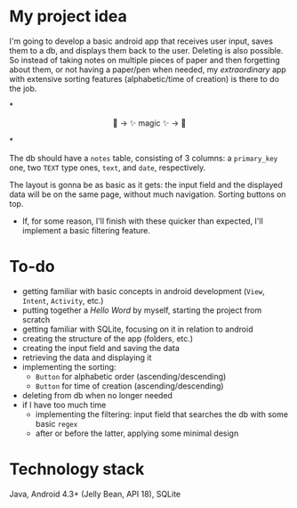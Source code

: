 My project idea
============

I'm going to develop a basic android app that receives user input, saves them to a db, and displays them back to the user. Deleting is also possible. So instead of taking notes on multiple pieces of paper and then forgetting about them, or not having a paper/pen when needed, my *extraordinary* app with extensive sorting features (alphabetic/time of creation) is there to do the job.

*<p align="center">
:notebook: -> :sparkles: magic :sparkles: -> :iphone:
</p>*

The db should have a `notes` table, consisting of 3 columns: a `primary_key` one, two `TEXT` type ones, `text`, and `date`, respectively.

The layout is gonna be as basic as it gets: the input field and the displayed data will be on the same page, without much navigation. Sorting buttons on top.

* If, for some reason, I'll finish with these quicker than expected, I'll implement a basic filtering feature.


To-do
============
* getting familiar with basic concepts in android development (`View`, `Intent`, `Activity`, etc.)
* putting together a *Hello Word*  by myself, starting the project from scratch
* getting familiar with SQLite, focusing on it in relation to android
* creating the structure of the app (folders, etc.)
* creating the input field and saving the data
* retrieving the data and displaying it
* implementing the sorting:
  * `Button` for alphabetic order (ascending/descending)
  * `Button` for time of creation (ascending/descending)
* deleting from db when no longer needed
* if I have too much time
  * implementing the filtering: input field that searches the db with some basic `regex`
  * after or before the latter, applying some minimal design


Technology stack
============
Java, Android 4.3+ (Jelly Bean, API 18), SQLite
